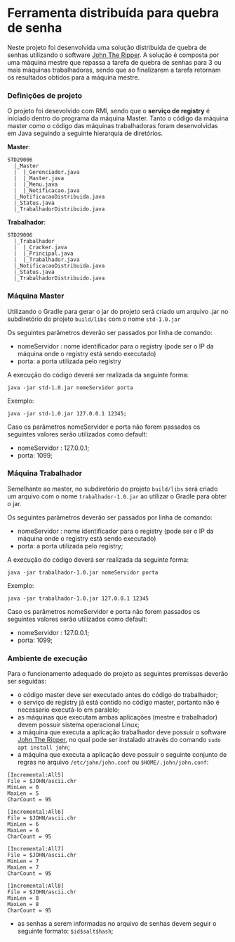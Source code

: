 # Ferramenta distribuída para quebra de senha

Neste projeto foi desenvolvida uma solução distribuída de quebra de senhas utilizando o software [John The Ripper](https://www.openwall.com/john).
A solução é composta por uma máquina mestre que repassa a tarefa de quebra de senhas para 3 ou mais máquinas trabalhadoras, sendo que ao finalizarem a tarefa retornam os resultados obtidos para a máquina mestre.

### Definições de projeto

O projeto foi desevolvido com RMI, sendo que o **serviço de registry** é iniciado dentro do programa da máquina Master. 
Tanto o código da máquina master como o código das máquinas trabalhadoras foram desenvolvidas em Java seguindo a seguinte hierarquia de diretórios.

**Master**:
```
STD29006
  |_Master
  |  |_Gerenciador.java
  |  |_Master.java
  |  |_Menu.java
  |  |_Notificacao.java
  |_NotificacaoDistribuida.java
  |_Status.java
  |_TrabalhadorDistribuido.java

```
**Trabalhador**:
```
STD29006
  |_Trabalhador
  |  |_Cracker.java
  |  |_Principal.java
  |  |_Trabalhador.java
  |_NotificacaoDistribuida.java
  |_Status.java
  |_TrabalhadorDistribuido.java
```
### Máquina Master

Utilizando o Gradle para gerar o jar do projeto será criado um arquivo .jar no subdiretório do projeto `build/libs` com o nome
`std-1.0.jar`

Os seguintes parâmetros deverão ser passados por linha de comando:
* nomeServidor : nome identificador para o registry (pode ser o IP da máquina onde o registry está sendo executado)
* porta: a porta utilizada pelo registry

A execução do código deverá ser realizada da seguinte forma:
```
java -jar std-1.0.jar nomeServidor porta
```
Exemplo:
```
java -jar std-1.0.jar 127.0.0.1 12345;
```

Caso os parâmetros nomeServidor e porta não forem passados os seguintes valores serão utilizados como default:

* nomeServidor : 127.0.0.1;
* porta: 1099;

### Máquina Trabalhador

Semelhante ao master, no subdiretório do projeto `build/libs` será criado um arquivo com o nome `trabalhador-1.0.jar` ao utilizar o Gradle para obter o jar.

Os seguintes parâmetros deverão ser passados por linha de comando:
* nomeServidor : nome identificador para o registry (pode ser o IP da máquina onde o registry está sendo executado)
* porta: a porta utilizada pelo registry;

A execução do código deverá ser realizada da seguinte forma:
```
java -jar trabalhador-1.0.jar nomeServidor porta
```
Exemplo:
```
java -jar trabalhador-1.0.jar 127.0.0.1 12345
```
Caso os parâmetros nomeServidor e porta não forem passados os seguintes valores serão utilizados como default:

* nomeServidor : 127.0.0.1;
* porta: 1099;

### Ambiente de execução

Para o funcionamento adequado do projeto as seguintes premissas deverão ser seguidas:

* o código master deve ser executado antes do código do trabalhador;
* o serviço de registry já está contido no código master, portanto não é necessario executá-lo em paralelo;
* as máquinas que executam ambas aplicações (mestre e trabalhador) devem possuir sistema operacional Linux;
* a máquina que executa a aplicação trabalhador deve possuir o software [John The Ripper](https://www.openwall.com/john), no qual pode ser instalado através do comando `sudo apt install john`;
* a máquina que executa a aplicação deve possuir o seguinte conjunto de regras no arquivo `/etc/john/john.conf` ou `$HOME/.john/john.conf`:
```
[Incremental:All5]
File = $JOHN/ascii.chr
MinLen = 0
MaxLen = 5
CharCount = 95

[Incremental:All6]
File = $JOHN/ascii.chr
MinLen = 6
MaxLen = 6
CharCount = 95
 
[Incremental:All7]
File = $JOHN/ascii.chr
MinLen = 7
MaxLen = 7
CharCount = 95
 
[Incremental:All8]
File = $JOHN/ascii.chr
MinLen = 8
MaxLen = 8
CharCount = 95
```
* as senhas a serem informadas no arquivo de senhas devem seguir o seguinte formato: `$id$salt$hash`;
